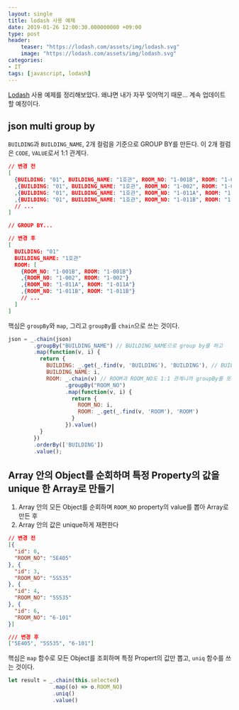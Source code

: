 ```yaml
---
layout: single
title: lodash 사용 예제
date: 2019-01-26 12:00:30.000000000 +09:00
type: post
header:
    teaser: "https://lodash.com/assets/img/lodash.svg"
    image: "https://lodash.com/assets/img/lodash.svg"
categories:
- IT
tags: [javascript, lodash]
---
```


[Lodash] 사용 예제를 정리해보았다. 왜냐면 내가 자꾸 잊어먹기 때문... 계속 업데이트 할 예정이다.

## json multi group by

`BUILDING`과 `BUILDING_NAME`, 2개 컬럼을 기준으로 GROUP BY를 만든다. 이 2개 컬럼은 `CODE`, `VALUE`로서 1:1 관계다.

```json
// 변경 전
[
  {BUILDING: "01", BUILDING_NAME: "1호관", ROOM_NO: "1-001B", ROOM: "1-001B"}
  ,{BUILDING: "01", BUILDING_NAME: "1호관", ROOM_NO: "1-002", ROOM: "1-002"}
  ,{BUILDING: "01", BUILDING_NAME: "1호관", ROOM_NO: "1-011A", ROOM: "1-011A"}
  ,{BUILDING: "01", BUILDING_NAME: "1호관", ROOM_NO: "1-011B", ROOM: "1-011B"}  
  // ...
]

// GROUP BY...

// 변경 후
[
  BUILDING: "01"
  BUILDING_NAME: "1호관"
  ROOM: [
    {ROOM_NO: "1-001B", ROOM: "1-001B"}
    ,{ROOM_NO: "1-002", ROOM: "1-002"}
    ,{ROOM_NO: "1-011A", ROOM: "1-011A"}
    ,{ROOM_NO: "1-011B", ROOM: "1-011B"}    
    // ...
  ]
]
```

핵심은 `groupBy`와 `map`, 그리고 `groupBy`를 `chain`으로 쓰는 것이다.

```javascript
json = _.chain(json)
        .groupBy("BUILDING_NAME") // BUILDING_NAME으로 group by를 하고
        .map(function(v, i) {
          return {
            BUILDING: _.get(_.find(v, 'BUILDING'), 'BUILDING'), // BUILDING은 _.find로 하나만 골라내고
            BUILDING_NAME: i,
            ROOM: _.chain(v) // ROOM과 ROOM_NO도 1:1 관계니까 groupBy를 또 해주면 된다
                  .groupBy("ROOM_NO")
                  .map(function(v, i) {
                    return {
                      ROOM_NO: i,
                      ROOM: _.get(_.find(v, 'ROOM'), 'ROOM')
                    }
                  }).value()
          }
        })
        .orderBy(['BUILDING'])
        .value();
```

## Array 안의 Object를 순회하며 특정 Property의 값을 unique 한 Array로 만들기

1. Array 안의 모든 Object를 순회하며 `ROOM_NO` property의 value를 뽑아 Array로 만든 후
1. Array 안의 값은 unique하게 재편한다

```json
// 변경 전
[{
  "id": 0,
  "ROOM_NO": "5E405"
}, {
  "id": 3,
  "ROOM_NO": "5S535"
}, {
  "id": 4,
  "ROOM_NO": "5S535"
}, {
  "id": 6,
  "ROOM_NO": "6-101"
}]

/// 변경 후
["5E405", "5S535", "6-101"]
```

핵심은 `map` 함수로 모든 Object를 조회하며 특정 Propert의 값만 뽑고, `uniq` 함수를 쓰는 것이다.

```javascript
let result = _.chain(this.selected)
              .map((o) => o.ROOM_NO)
              .uniq()
              .value()
```

[Lodash]: https://lodash.com/

